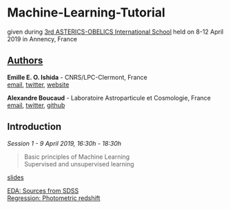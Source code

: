 # Machine-Learning-Tutorial

given during [3rd ASTERICS-OBELICS International School](https://indico.in2p3.fr/event/18333/) held on 8-12 April 2019 in Annency, France 

## [Authors](https://aboucaud.github.io/adaix-ml-tutorial/slides/intro)

**Emille E. O. Ishida** - CNRS/LPC-Clermont, France  
[email][mei], [twitter][tei], [website][wei]

**Alexandre Boucaud** - Laboratoire Astroparticule et Cosmologie, France  
[email][mab], [twitter][tab], [github][gab]

[mei]: mailto:emilleishida@gmail.com
[tei]: https://twitter.com/emilleishida
[wei]: https://www.emilleishida.com

[mab]: mailto:aboucaud@lal.in2p3.fr
[tab]: https://twitter.com/alxbcd
[gab]: https://github.com/aboucaud

## Introduction
*Session 1 - 9 April 2019, 16:30h - 18:30h*

> Basic principles of Machine Learning  
> Supervised and unsupervised learning  

[slides](slides/)  

[EDA: Sources from SDSS](notebooks/EDA_SDSS.ipynb)  
[Regression: Photometric redshift](notebooks/EDA_Teddy.ipynb)  

